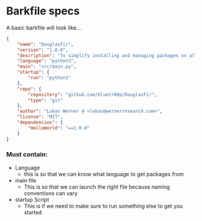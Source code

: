 # Barkfile specs

A basic barkfile will look like...
```json
{
    "name": "DouglasFir",
    "version": "1.0.0",
    "description": "To simplify installing and managing packages on all programming languages",
    "language": "python3",
    "main": "src/main.py",
    "startup": {
        "run": "python3"
    },
    "repo": {
        "repository": "github.com/bluetr00p/DouglasFir",
        "type": "git"
    },
    "author": "Lukas Werner @ <lukas@wernerresearch.com>",
    "license": "MIT",
    "dependencies": {
        "HelloWorld": "==1.0.0"
    }
}
```

### Must contain:
- Language
    - this is so that we can know what language to get packages from
- main file
    - This is so that we can launch the right file because naming conventions can vary
- startup Script
    - This is if we need to make sure to run something else to get you started